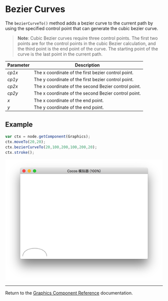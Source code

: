# Bezier Curves

The `bezierCurveTo()` method adds a bezier curve to the current path by using the specified control point that can generate the cubic bezier curve.

> __Note__: Cubic Bezier curves require three control points. The first two points are for the control points in the cubic Bezier calculation, and the third point is the end point of the curve. The starting point of the curve is the last point in the current path.

| Parameter | Description |
| -------------- | ----------- |
| *cp1x* | The x coordinate of the first bezier control point. |
| *cp1y* | The y coordinate of the first bezier control point. |
| *cp2x* | The x coordinate of the second Bezier control point. |
| *cp2y* | The x coordinate of the second Bezier control point. |
| *x* | The x coordinate of the end point. |
| *y* | The y coordinate of the end point. |

## Example

```javascript
var ctx = node.getComponent(Graphics);
ctx.moveTo(20,20);
ctx.bezierCurveTo(20,100,200,100,200,20);
ctx.stroke();
```

<a href="bezierCurveTo.png"><img src="bezierCurveTo.png"></a>

<hr>

Return to the [Graphics Component Reference](../graphics.md) documentation.
